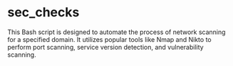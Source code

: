 # sec_checks
This Bash script is designed to automate the process of network scanning for a specified domain. It utilizes popular tools like Nmap and Nikto to perform port scanning, service version detection, and vulnerability scanning.
